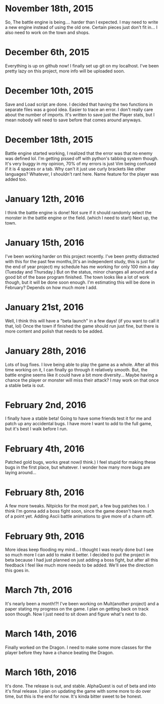 # November 18th, 2015
So, The battle engine is being.... harder than I expected.
I may need to write a new engine instead of using the old one.
Certain pieces just don't fit in... I also need to work on the town and shops.

# December 6th, 2015
Everything is up on github now! I finally set up git on my localhost. 
I've been pretty lazy on this project, more info will be uploaded soon.

# December 10th, 2015
Save and Load script are done. I decided that having the two
functions in separate files was a good idea. Easier to trace an error.
I don't really care about the number of imports. It's written to save
just the Player stats, but I mean nobody will need to save before that
comes around anyways.

# December 18th, 2015
Battle engine started working, I realized that the error was that no
enemy was defined lol. I'm getting pissed off with python's
tabbing system though. It's very buggy in my opinion, 70% of my
errors is just Vim being confused if it is 4 spaces or a tab. Why
can't it just use curly brackets like other languages? Whatever,
I shouldn't rant here. Name feature for the player was added too.

# January 12th, 2016
I think the battle engine is done! Not sure if it should randomly
select the monster in the battle engine or the field. (which I need to
start) Next up, the town.

# January 15th, 2016
I've been working harder on this project recently. I've been
pretty distracted with this for the past few months,(It's an
independent study, this is just for the end of year project)
my schedule has me working for only 100 min a day (Tuesday and Thursday.)
But on the status, minor changes all around and a good bit of the base
program finished. The town looks like a lot of work though, but it
will be done soon enough. I'm estimating this will be done in
February? Depends on how much more I add.

# January 21st, 2016
Well, I think this will have a "beta launch" in a few days! (if you
want to call it that, lol) Once the town if finished the game should
run just fine, but there is more content and polish that needs to be
added.

# January 28th, 2016
Lots of bug fixes. I love being able to play the game as a whole.
After all this time working on it, I can finally go through it
relatively smooth. But, the battle engine seems like it could have
a bit more diversity... Maybe having a chance the player or monster
will miss their attack? I may work on that once a stable beta is out.

# February 2nd, 2016
I finally have a stable beta! Going to have some friends test it for
me and patch up any accidental bugs. I have more I want to add to the
full game, but it's best I walk before I run.

# February 4th, 2016
Patched gold bugs, works great now(I think.) I feel stupid for
making these bugs in the first place, but whatever. I wonder how many
more bugs are laying around...

# February 8th, 2016
A few more tweaks. Nitpicks for the most part, a few bug patches too.
I think I'm gonna add a boss fight soon, since the game doesn't have
much of a point yet. Adding Ascii battle animations to give more of
a charm off.

# February 9th, 2016
More ideas keep flooding my mind... I thought I was nearly done but
I see so much more I can add to make it better. I decided to put the
project in beta because I had just planned on just adding a boss fight, but
after all this feedback I feel like much more needs to be added. We'll
see the direction this goes in.

# March 7th, 2016
It's nearly been a month!?! I've been working on Mult(another project)
and a paper stating my progress on the game. I plan on getting back on
track soon though. Now I just need to sit down and figure what's next
to do.

# March 14th, 2016
Finally worked on the Dragon. I need to make some more classes for the
player before they have a chance beating the Dragon. 

# March 16th, 2016
It's done. The release is out, and stable. AlphaQuest is out of beta
and into it's final release. I plan on updating the game with some
more to do over time, but this is the end for now. It's kinda bitter
sweet to be honest.
